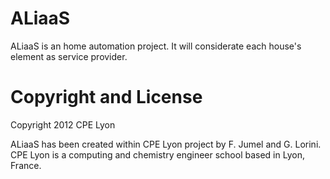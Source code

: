 ALiaaS
======

ALiaaS is an home automation project. It will considerate each house's element as service provider. 

Copyright and License
=====================

Copyright 2012 CPE Lyon

ALiaaS has been created within CPE Lyon project by F. Jumel and G. Lorini. CPE Lyon is a computing and chemistry engineer school based in Lyon, France. 